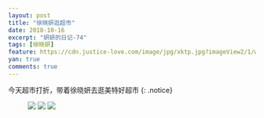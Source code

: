 ```yaml
---
layout: post
title: "徐晓妍逛超市"
date: 2018-10-16
excerpt: "妍妍的日记-74"
tags: [徐晓妍]
feature: https://cdn.justice-love.com/image/jpg/xktp.jpg?imageView2/1/w/1200/h/500
yan: true
comments: true
---
```

今天超市打折，带着徐晓妍去逛美特好超市
{: .notice}
<figure>
    <img src="{{ site.staticUrl }}/yanyan/image/meitehao3.jpeg" />
    <img src="{{ site.staticUrl }}/yanyan/image/meitehao1.jpeg" />
    <img src="{{ site.staticUrl }}/yanyan/image/meitehao2.jpeg" />
</figure>

